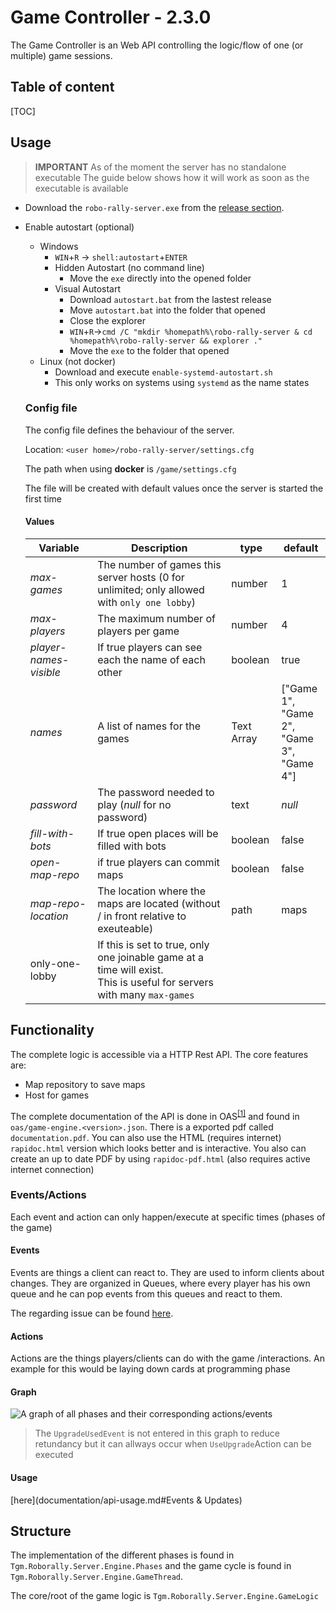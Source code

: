 # Game Controller - 2.3.0

The Game Controller is an Web API controlling the logic/flow of one (or multiple) game sessions.

## Table of content

[TOC]

## Usage

> **IMPORTANT** As of the moment the server has no standalone executable
>                       The guide below shows how it will work as soon as the executable is available 

* Download the `robo-rally-server.exe` from the [release section](https://github.com/FactoryRally/game-controller/releases).

* Enable autostart (optional)

  * Windows
    * `WIN`+`R`  -> `shell:autostart`+`ENTER`
    * Hidden Autostart (no command line)
      * Move the `exe` directly into the opened folder
    * Visual Autostart
      * Download `autostart.bat` from the lastest release
      * Move `autostart.bat`  into the folder that opened
      * Close the explorer
      * `WIN`+`R`->`cmd /C "mkdir %homepath%\robo-rally-server & cd %homepath%\robo-rally-server && explorer ."`
      * Move the `exe` to the folder that opened
  * Linux (not docker)
    * Download and execute `enable-systemd-autostart.sh` 
    * This only works on systems using `systemd` as the name states 

  ### Config file 

  The config file defines the behaviour of the server.

  Location: `<user home>/robo-rally-server/settings.cfg`

  The path when using **docker** is `/game/settings.cfg`

  The file will be created with default values once the server is started the first time

  #### Values

  | Variable               | Description                                                  | type       | default                                                 |
  | ---------------------- | ------------------------------------------------------------ | ---------- | ------------------------------------------------------- |
  | *max-games*            | The number of games this server hosts (0 for unlimited; only allowed with `only one lobby`) | number     | 1                                                       |
  | *max-players*          | The maximum number of players per game                       | number     | 4                                                       |
  | *player-names-visible* | If true players can see each the name of each other          | boolean    | true                                                    |
  | *names*                | A list of names for the games                                | Text Array | ["Game 1",<br />"Game 2",<br />"Game 3",<br />"Game 4"] |
  | *password*             | The password needed to play (*null* for no password)         | text       | *null*                                                  |
  | *fill-with-bots*       | If true open places will be filled with bots                 | boolean    | false                                                   |
  | *open-map-repo*        | if true players can commit maps                              | boolean    | false                                                   |
  | *map-repo-location*    | The location where the maps are located (without / in front relative to exeuteable) | path       | maps                                                    |
  | only-one-lobby         | If this is set to true, only one joinable game at a time will exist.<br />This is useful for servers with many `max-games` |            |                                                         |

## Functionality

The complete logic is accessible via a HTTP Rest API. The core features are:

* Map repository to save maps
* Host for games

The complete documentation of the API is done in OAS<sup>[[1]](https://www.openapis.org)</sup> and found in `oas/game-engine.<version>.json`. There is a exported pdf called `documentation.pdf`. You can also use the HTML (requires internet) `rapidoc.html` version which looks better and is interactive. You also can create an up to date PDF by using `rapidoc-pdf.html` (also requires active internet connection)

### Events/Actions

Each event and action can only happen/execute at specific times (phases of the game)

#### Events

Events are things a client can react to. They are used to inform clients about changes. They are organized in Queues, where every player has his own queue and he can pop events from this queues and react to them.

The regarding issue can be found [here](https://github.com/FactoryRally/game-controller/issues/6).

#### Actions

Actions are the things players/clients can do with the game /interactions. An example for this would be laying down cards at programming phase

#### Graph

![A graph of all phases and their corresponding actions/events](D:\Users\Nils\Desktop\Schule\ITP\robot-rally\game-controller\documentation\game-cycle-events.png)

> The `UpgradeUsedEvent` is not entered in this graph to reduce retundancy but it can allways occur when `UseUpgrade`Action can be executed

#### Usage

[here](documentation/api-usage.md#Events & Updates)

## Structure

The implementation of the different phases is found in `Tgm.Roborally.Server.Engine.Phases` and the game cycle is found in `Tgm.Roborally.Server.Engine.GameThread`.

The core/root of the game logic is `Tgm.Roborally.Server.Engine.GameLogic`